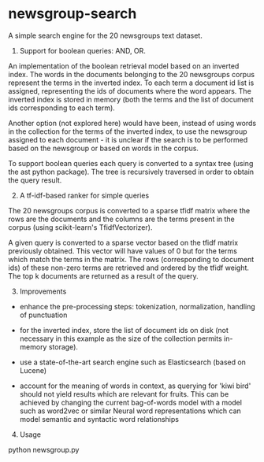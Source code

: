 # newsgroup-search

A simple search engine for the 20 newsgroups text dataset. 

1. Support for boolean queries: AND, OR.

An implementation of the boolean retrieval model based on an inverted index. 
The words in the documents belonging to the 20 newsgroups corpus represent 
the terms in the inverted index. To each term a document id list is assigned, 
representing the ids of documents where the word appears. The inverted index 
is stored in memory (both the terms and the list of document ids 
corresponding to each term).

Another option (not explored here) would have been, instead of using words in 
the collection for the terms of the inverted index, to use the newsgroup 
assigned to each document - it is unclear if the search is to be performed 
based on the newsgroup or based on words in the corpus.

To support boolean queries each query is converted to a syntax tree (using 
the ast python package). The tree is recursively traversed in order to obtain
 the query result. 

2. A tf-idf-based ranker for simple queries

The 20 newsgroups corpus is converted to a sparse tfidf matrix where the rows 
are the documents and the columns are the terms present in the corpus (using 
scikit-learn's TfidfVectorizer).
  
A given query is converted to a sparse vector based on the tfidf matrix 
previously obtained. This vector will have values of 0 but for the terms 
which match the terms in the matrix. The rows (corresponding to document ids) 
of these non-zero terms are retrieved and ordered by the tfidf weight. The 
top k documents are returned as a result of the query.

3. Improvements

* enhance the pre-processing steps: tokenization, normalization, handling of 
punctuation

* for the inverted index, store the list of document ids on disk (not 
necessary in this example as the size of the collection permits in-memory 
storage).

* use a state-of-the-art search engine such as Elasticsearch (based on Lucene)

* account for the meaning of words in context, as querying for 'kiwi bird' 
should not yield results which are relevant for fruits. This can be achieved 
by changing the current bag-of-words model with a model such as word2vec or 
similar Neural word representations which can model semantic and syntactic 
word relationships

4. Usage

python newsgroup.py